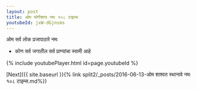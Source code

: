 ```yaml
---
layout: post
title: ओम योगीशाय नमः १०८ टाइम्स
youtubeId: jxW-dGjnsms
---
```

 
 
 ओम सर्व लोक प्रजापाठारे नमः  
 
 -  कोण सर्व जगातील सर्व प्राण्यांचा स्वामी आहे 
 
  
 
  
 
 
 
 
 
 


{% include youtubePlayer.html id=page.youtubeId %}
 
[Next]({{ site.baseurl }}{% link  split2/_posts/2016-06-13-ओम शाश्वत स्थानावे नमः १०८ टाइम्स.md%})
 
